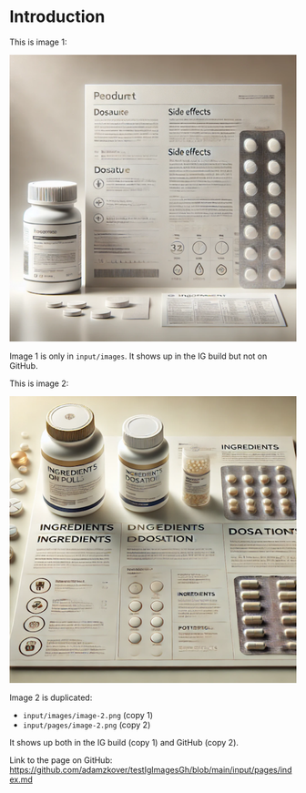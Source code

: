 # Introduction

This is image 1:

<p>
<img src="image-1.png" alt="Image 1" style="float: none"/>
</p>

Image 1 is only in `input/images`. It shows up in the IG build but not on GitHub.

This is image 2:

<p>
<img src="image-2.png" alt="Image 2" style="float: none"/>
</p>

Image 2 is duplicated:

* `input/images/image-2.png` (copy 1)
* `input/pages/image-2.png` (copy 2)

It shows up both in the IG build (copy 1) and GitHub (copy 2).

Link to the page on GitHub: https://github.com/adamzkover/testIgImagesGh/blob/main/input/pages/index.md
